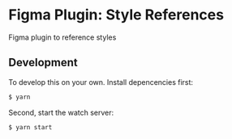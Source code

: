 # Figma Plugin: Style References

Figma plugin to reference styles

## Development

To develop this on your own. Install depencencies first:

```bash
$ yarn
```

Second, start the watch server:

```bash
$ yarn start
```
